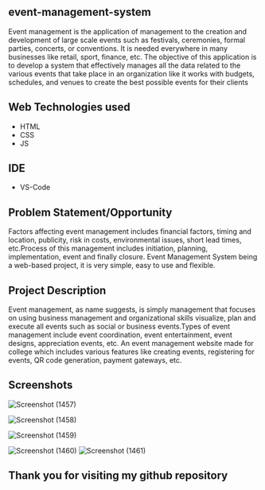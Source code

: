 ## event-management-system
Event management is the application of management to the creation and development of large scale events such as festivals, ceremonies, formal parties, concerts, or conventions. It is needed everywhere in many businesses like retail, sport, finance, etc. The objective of this application is to develop a system that effectively manages all the data related to the various events that take place in an organization like it works with budgets, schedules, and venues to create the best possible events for their clients

## Web Technologies used
- HTML
- CSS
- JS 
## IDE
- VS-Code
## Problem Statement/Opportunity
Factors affecting event management includes financial factors, timing and location, publicity, risk in costs, environmental issues, short lead times, etc.Process of this management includes initiation, planning, implementation, event and finally closure.
Event Management System being a web-based project, it is very simple, easy to use and flexible.

## Project Description
Event management, as name suggests, is simply management that focuses on using business management and organizational skills visualize, plan and execute all events such as social or business events.Types of event management include event coordination, event entertainment, event designs, appreciation events, etc.
An event management website made for college which includes various features like creating events, registering for events, QR code generation, payment gateways, etc.

## Screenshots
![Screenshot (1457)](https://user-images.githubusercontent.com/89301294/170825747-9bacb1d9-44a9-4bf4-a6ca-a9e096ef10c9.png)


![Screenshot (1458)](https://user-images.githubusercontent.com/89301294/170825781-5e1bb04b-e226-4d04-97f8-007564212d3b.png)

![Screenshot (1459)](https://user-images.githubusercontent.com/89301294/170825820-7652fbf3-fd69-4e0f-bdb4-08878a49b9cb.png)

![Screenshot (1460)](https://user-images.githubusercontent.com/89301294/170825834-2048507e-7912-49e0-a496-987b311732bf.png)
![Screenshot (1461)](https://user-images.githubusercontent.com/89301294/170825845-b385cda9-5ffc-4bd9-885c-526e15bf8951.png)

## Thank you for visiting my github repository

